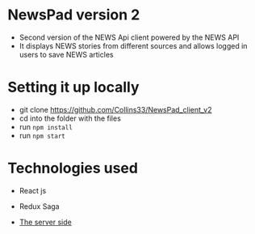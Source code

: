 # NewsPad version 2

- Second version of the NEWS Api client powered by the NEWS API
- It displays NEWS stories from different sources and allows logged in users to save NEWS articles

# Setting it up locally
- git clone https://github.com/Collins33/NewsPad_client_v2
- cd into the folder with the files
- run `npm install`
- run `npm start`

# Technologies used
- React js
- Redux Saga

- [The server side](https://github.com/Collins33/NewsPad_v2_server)